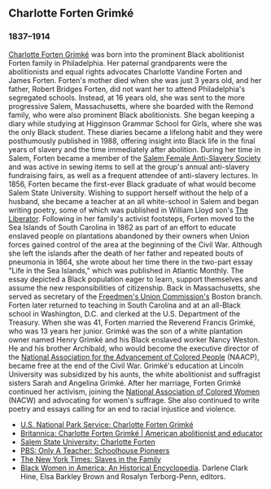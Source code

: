 ## Charlotte Forten Grimk&eacute;
### 1837&#8211;1914
[Charlotte Forten Grimk&eacute;](/search?q=Charlotte+Grimke) was born into the prominent Black abolitionist Forten family in Philadelphia. Her paternal grandparents were the abolitionists and equal rights advocates Charlotte Vandine Forten and James Forten. Forten's mother died when she was just 3 years old, and her father, Robert Bridges Forten, did not want her to attend Philadelphia's segregated schools. Instead, at 16 years old, she was sent to the more progressive Salem, Massachusetts, where she boarded with the Remond family, who were also prominent Black abolitionists. She began keeping a diary while studying at Higginson Grammar School for Girls, where she was the only Black student. These diaries became a lifelong habit and they were posthumously published in 1988, offering insight into Black life in the final years of slavery and the time immediately after abolition. During her time in Salem, Forten became a member of the [Salem Female Anti-Slavery Society](/search?q=Salem+Female+Anti-Slavery+Society) and was active in sewing items to sell at the group's annual anti-slavery fundraising fairs, as well as a frequent attendee of anti-slavery lectures. In 1856, Forten became the first-ever Black graduate of what would become Salem State University. Wishing to support herself without the help of a husband, she became a teacher at an all white-school in Salem and began writing poetry, some of which was published in William Lloyd son's [The Liberator](/search?q=The+Liberator). Following in her family's activist footsteps, Forten moved to the Sea Islands of South Carolina in 1862 as part of an effort to educate enslaved people on plantations abandoned by their owners when Union forces gained control of the area at the beginning of the Civil War. Although she left the islands after the death of her father and repeated bouts of pneumonia in 1864, she wrote about her time there in the two-part essay "Life in the Sea Islands," which was published in Atlantic Monthly. The essay depicted a Black population eager to learn, support themselves and assume the new responsibilities of citizenship. Back in Massachusetts, she served as secretary of the [Freedmen's Union Commission's](/search?q=Freedmens+Union+Commission) Boston branch. Forten later returned to teaching in South Carolina and at an all-Black school in Washington, D.C. and clerked at the U.S. Department of the Treasury. When she was 41, Forten married the Reverend Francis Grimk&eacute;, who was 13 years her junior. Grimk&eacute; was the son of a white plantation owner named Henry Grimk&eacute; and his Black enslaved worker Nancy Weston. He and his brother Archibald, who would become the executive director of the [National Association for the Advancement of Colored People](/search?q=National+Association+for+the+Advancement+of+Colored+People) (NAACP), became free at the end of the Civil War. Grimk&eacute;'s education at Lincoln University was subsidized by his aunts, the white abolitionist and suffragist sisters Sarah and Angelina Grimk&eacute;. After her marriage, Forten Grimk&eacute; continued her activism, joining the [National Association of Colored Women](/search?q=National+Association+of+Colored+Women) (NACW) and advocating for women's suffrage. She also continued to write poetry and essays calling for an end to racial injustice and violence.

* [U.S. National Park Service: Charlotte Forten Grimk&eacute;](https://www.nps.gov/people/charlotte-forten-grimke.htm)
* [Britannica: Charlotte Forten Grimk&eacute; | American abolitionist and educator](https://www.britannica.com/biography/Charlotte-Forten-Grimke)
* [Salem State University: Charlotte Forten](https://www.salemstate.edu/charlotte-forten)
* [PBS: Only A Teacher: Schoolhouse Pioneers](https://www.pbs.org/onlyateacher/charlotte.html)
* [The New York Times: Slaves in the Family](https://www.nytimes.com/2001/12/02/books/slaves-in-the-family.html)
* [Black Women in America: An Historical Encyclopedia](https://www.goodreads.com/book/show/1449467.Black_Women_in_America). Darlene Clark Hine, Elsa Barkley Brown and Rosalyn Terborg-Penn, editors.